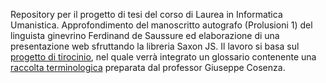 Repository per il progetto di tesi del corso di Laurea in Informatica Umanistica.
Approfondimento del manoscritto autografo (Prolusioni 1) del linguista ginevrino Ferdinand de Saussure ed elaborazione di una presentazione web sfruttando la libreria Saxon JS. 
Il lavoro si basa sul [progetto di tirocinio](https://github.com/agnesecam/FdS_tirocinio), nel quale verrà integrato un glossario contenente una [raccolta terminologica](https://www.cercleferdinanddesaussure.org/ressources-electroniques/#4) preparata dal professor Giuseppe Cosenza.